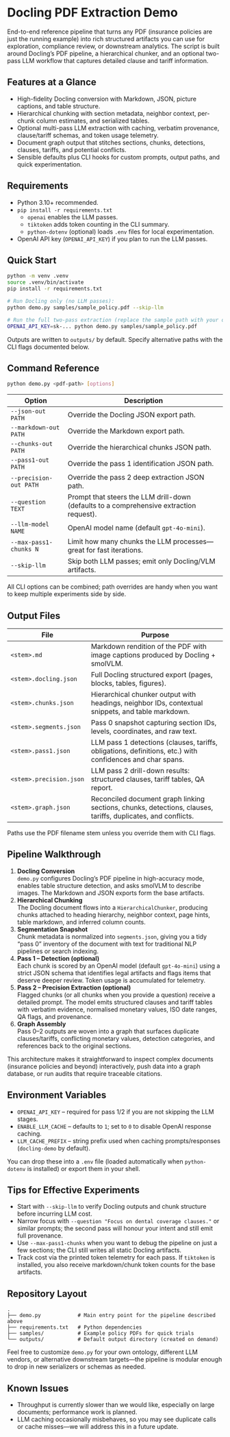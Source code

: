 # Docling PDF Extraction Demo

End-to-end reference pipeline that turns any PDF (insurance policies are just the running example) into rich structured artifacts you can use for exploration, compliance review, or downstream analytics. The script is built around Docling’s PDF pipeline, a hierarchical chunker, and an optional two-pass LLM workflow that captures detailed clause and tariff information.

## Features at a Glance

- High-fidelity Docling conversion with Markdown, JSON, picture captions, and table structure.
- Hierarchical chunking with section metadata, neighbor context, per-chunk column estimates, and serialized tables.
- Optional multi-pass LLM extraction with caching, verbatim provenance, clause/tariff schemas, and token usage telemetry.
- Document graph output that stitches sections, chunks, detections, clauses, tariffs, and potential conflicts.
- Sensible defaults plus CLI hooks for custom prompts, output paths, and quick experimentation.

## Requirements

- Python 3.10+ recommended.
- `pip install -r requirements.txt`
  - `openai` enables the LLM passes.
  - `tiktoken` adds token counting in the CLI summary.
  - `python-dotenv` (optional) loads `.env` files for local experimentation.
- OpenAI API key (`OPENAI_API_KEY`) if you plan to run the LLM passes.

## Quick Start

```bash
python -m venv .venv
source .venv/bin/activate
pip install -r requirements.txt

# Run Docling only (no LLM passes):
python demo.py samples/sample_policy.pdf --skip-llm

# Run the full two-pass extraction (replace the sample path with your own PDF):
OPENAI_API_KEY=sk-... python demo.py samples/sample_policy.pdf
```

Outputs are written to `outputs/` by default. Specify alternative paths with the CLI flags documented below.

## Command Reference

```bash
python demo.py <pdf-path> [options]
```

| Option | Description |
| ------ | ----------- |
| `--json-out PATH` | Override the Docling JSON export path. |
| `--markdown-out PATH` | Override the Markdown export path. |
| `--chunks-out PATH` | Override the hierarchical chunks JSON path. |
| `--pass1-out PATH` | Override the pass 1 identification JSON path. |
| `--precision-out PATH` | Override the pass 2 deep extraction JSON path. |
| `--question TEXT` | Prompt that steers the LLM drill-down (defaults to a comprehensive extraction request). |
| `--llm-model NAME` | OpenAI model name (default `gpt-4o-mini`). |
| `--max-pass1-chunks N` | Limit how many chunks the LLM processes—great for fast iterations. |
| `--skip-llm` | Skip both LLM passes; emit only Docling/VLM artifacts. |

All CLI options can be combined; path overrides are handy when you want to keep multiple experiments side by side.

## Output Files

| File | Purpose |
| ---- | ------- |
| `<stem>.md` | Markdown rendition of the PDF with image captions produced by Docling + smolVLM. |
| `<stem>.docling.json` | Full Docling structured export (pages, blocks, tables, figures). |
| `<stem>.chunks.json` | Hierarchical chunker output with headings, neighbor IDs, contextual snippets, and table markdown. |
| `<stem>.segments.json` | Pass 0 snapshot capturing section IDs, levels, coordinates, and raw text. |
| `<stem>.pass1.json` | LLM pass 1 detections (clauses, tariffs, obligations, definitions, etc.) with confidences and char spans. |
| `<stem>.precision.json` | LLM pass 2 drill-down results: structured clauses, tariff tables, QA report. |
| `<stem>.graph.json` | Reconciled document graph linking sections, chunks, detections, clauses, tariffs, duplicates, and conflicts. |

Paths use the PDF filename stem unless you override them with CLI flags.

## Pipeline Walkthrough

1. **Docling Conversion**  
   `demo.py` configures Docling’s PDF pipeline in high-accuracy mode, enables table structure detection, and asks smolVLM to describe images. The Markdown and JSON exports form the base artifacts.
2. **Hierarchical Chunking**  
   The Docling document flows into a `HierarchicalChunker`, producing chunks attached to heading hierarchy, neighbor context, page hints, table markdown, and inferred column counts.
3. **Segmentation Snapshot**  
   Chunk metadata is normalized into `segments.json`, giving you a tidy “pass 0” inventory of the document with text for traditional NLP pipelines or search indexing.
4. **Pass 1 – Detection (optional)**  
   Each chunk is scored by an OpenAI model (default `gpt-4o-mini`) using a strict JSON schema that identifies legal artifacts and flags items that deserve deeper review. Token usage is accumulated for telemetry.
5. **Pass 2 – Precision Extraction (optional)**  
   Flagged chunks (or all chunks when you provide a question) receive a detailed prompt. The model emits structured clauses and tariff tables with verbatim evidence, normalised monetary values, ISO date ranges, QA flags, and provenance.
6. **Graph Assembly**  
   Pass 0–2 outputs are woven into a graph that surfaces duplicate clauses/tariffs, conflicting monetary values, detection categories, and references back to the original sections.

This architecture makes it straightforward to inspect complex documents (insurance policies and beyond) interactively, push data into a graph database, or run audits that require traceable citations.

## Environment Variables

- `OPENAI_API_KEY` – required for pass 1/2 if you are not skipping the LLM stages.
- `ENABLE_LLM_CACHE` – defaults to `1`; set to `0` to disable OpenAI response caching.
- `LLM_CACHE_PREFIX` – string prefix used when caching prompts/responses (`docling-demo` by default).

You can drop these into a `.env` file (loaded automatically when `python-dotenv` is installed) or export them in your shell.

## Tips for Effective Experiments

- Start with `--skip-llm` to verify Docling outputs and chunk structure before incurring LLM cost.
- Narrow focus with `--question "Focus on dental coverage clauses."` or similar prompts; the second pass will honour your intent and still emit full provenance.
- Use `--max-pass1-chunks` when you want to debug the pipeline on just a few sections; the CLI still writes all static Docling artifacts.
- Track cost via the printed token telemetry for each pass. If `tiktoken` is installed, you also receive markdown/chunk token counts for the base artifacts.

## Repository Layout

```
.
├── demo.py            # Main entry point for the pipeline described above
├── requirements.txt   # Python dependencies
├── samples/           # Example policy PDFs for quick trials
└── outputs/           # Default output directory (created on demand)
```

Feel free to customize `demo.py` for your own ontology, different LLM vendors, or alternative downstream targets—the pipeline is modular enough to drop in new serializers or schemas as needed.

## Known Issues

- Throughput is currently slower than we would like, especially on large documents; performance work is planned.
- LLM caching occasionally misbehaves, so you may see duplicate calls or cache misses—we will address this in a future update.

